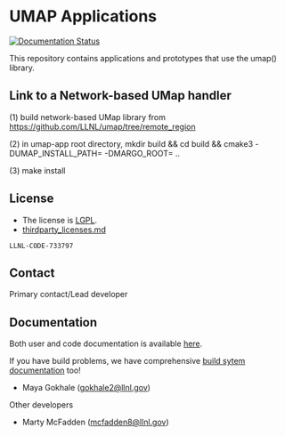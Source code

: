 # UMAP Applications

[![Documentation Status](https://readthedocs.org/projects/umap-apps/badge/?version=latest)](https://umap-apps.readthedocs.io/en/develop/?badge=develop)

This repository contains applications and prototypes that use the umap()
library.

## Link to a Network-based UMap handler

(1) build network-based UMap library from https://github.com/LLNL/umap/tree/remote_region

(2) in umap-app root directory, mkdir build && cd build && cmake3 -DUMAP_INSTALL_PATH=<where UMap is installed> -DMARGO_ROOT=<where Margo is installed> ..

(3) make install

## License

- The license is [LGPL](/LICENSE).
- [thirdparty_licenses.md](/thirdparty_licenses.md)

`LLNL-CODE-733797`

## Contact

Primary contact/Lead developer

## Documentation

Both user and code documentation is available [here](http://umap-apps.readthedocs.io/).

If you have build problems, we have comprehensive [build sytem documentation](https://umap-apps.readthedocs.io/en/develop/advanced_configuration.html) too!

- Maya Gokhale (gokhale2@llnl.gov)

Other developers

- Marty McFadden  (mcfadden8@llnl.gov)
